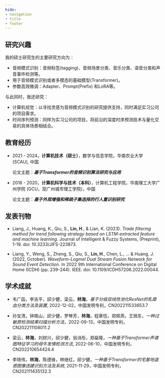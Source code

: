 ```yaml
---
hide:
- navigation
- title
- footer
---
```

## 研究兴趣

我的硕士研究生的主要研究方向为：

- 音频模式识别：音频标签(tagging)、音频场景分类、音乐分类、语音分类和声音事件检测等。
- 用于音频模式识别或者多模态的基础模型(Transformer)。
- 参数高效微调：Adapter、Prompt(Prefix) 和LoRA等。

与此同时，我还研究：

- 计算机视觉：以寻找灵感为音频模式识别的研究提供支持，同时满足实习公司的项目需求。
- 时间序列预测：同样为实习公司的项目，将前沿的深度时序预测技术与量化交易的具体场景相结合。


## 教育经历

- 2021 - 2024，**计算机技术（硕士）**，数学与信息学院，华南农业大学 (SCAU), 中国

    论文主题：***基于Transformer的音频识别算法研究与应用***

- 2016 - 2020，**计算机科学与技术（本科）**，计算机工程学院，华南理工大学广州学院 (GCU，现广州城市理工学院)，中国

    论文主题：***基于外观增强和稀疏子集选择的行人重识别研究***

## 发表刊物

- Liang, J., Huang, K., Qiu, S., **Lin, H**., & Lian, K. (2023). *Trade filtering method for trend following strategy based on LSTM-extracted feature and machine learning*. Journal of Intelligent & Fuzzy Systems, (Preprint), 1-19. doi: 10.3233/JIFS-223873.

- Liang, Y., Weng, S., Zheng, S., Qiu, S., **Lin, H**., Chen, L., ... & Huang, J. (2022, October). *Waveform-Logmel Dual Stream Fusion Network for Sound Event Detection*. In 2022 9th International Conference on Digital Home (ICDH) (pp. 239-244). IEEE. doi: 10.1109/ICDH57206.2022.00044.

## 学术成就

- 韦广函，李吉平，邱少健，梁云，**林海**，*基于分级双线性池化ResNet的乳糜血分类方法及装置*, 2022-12-02，中国发明专利，CN202211533653.7

- 孙宝清，钟南山，邱少健，罗琴芳，**林海**，程章恺，郑佩燕，王旭东，*一种过敏原检测结果扫描分析方法*，2022-09-13，中国发明专利，CN202211108011.2

- 梁云，**林海**，刘财兴，邱少健，翁诗彤，郑燊隆，*一种基于Transformer声谱图特征学习的母牛发情检测方法*, 2022-06-10，中国发明专利，CN202210654424.4 

- 李琦伟，**林海**，陈德锋，林继红，邱少健，*一种基于Transformer的宅基地遥感图像违建识别方法及系统*, 2021-11-29，中国发明专利，CN202111435132.3